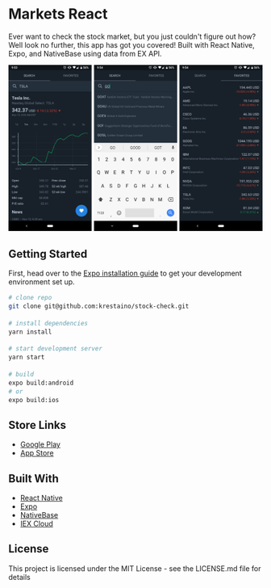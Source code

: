 # Markets React

Ever want to check the stock market, but you just couldn't figure out how? Well look no further, this app has got you covered! Built with React Native, Expo, and NativeBase using data from EX API.

![alt tag](assets/github/screenshot.png)

## Getting Started

First, head over to the [Expo installation guide](https://docs.expo.io/versions/latest/introduction/installation.html) to get your development environment set up.

``` bash
# clone repo
git clone git@github.com:krestaino/stock-check.git

# install dependencies
yarn install

# start development server
yarn start

# build
expo build:android
# or
expo build:ios
```

## Store Links
* [Google Play](https://play.google.com/store/apps/details?id=com.kmr.marketsreact)
* [App Store](https://itunes.apple.com/us/app/markets-react/id1441913854)

## Built With
* [React Native](https://facebook.github.io/react-native/docs/getting-started.html)
* [Expo](https://docs.expo.io/versions/latest/)
* [NativeBase](https://docs.nativebase.io/)
* [IEX Cloud](https://iexcloud.io/docs/api/)

## License 
This project is licensed under the MIT License - see the LICENSE.md file for details
